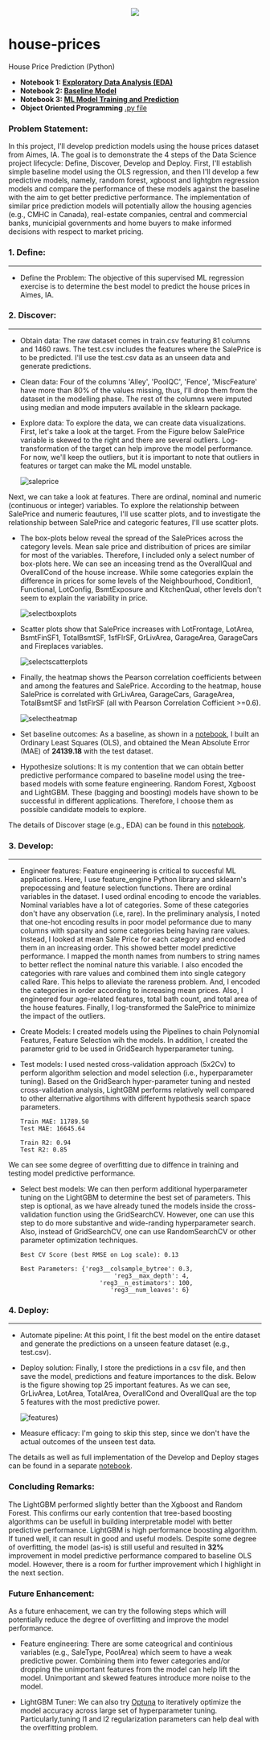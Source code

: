 
<p align="center">
   <img src="https://user-images.githubusercontent.com/26305084/117038955-35c4c980-acd6-11eb-9a5e-4e98d4d4b764.gif" />
</p>


# house-prices
House Price Prediction (Python)

- **Notebook 1: [Exploratory Data Analysis (EDA)](https://github.com/vbabashov/house-prices/blob/main/notebooks/EDA.ipynb)**
- **Notebook 2: [Baseline Model](https://github.com/vbabashov/house-prices/blob/main/notebooks/baseline.ipynb)**
- **Notebook 3: [ML Model Training and Prediction](https://github.com/vbabashov/house-prices/blob/main/notebooks/price_prediction.ipynb)**
- **Object Oriented Programming** [.py file](https://github.com/vbabashov/house-prices/blob/main/src/model.py)

### Problem Statement:

In this project, I'll develop prediction models using the house prices dataset from Aimes, IA. The goal is to demonstrate the 4 steps of the Data Science project lifecycle: Define, Discover, Develop and Deploy. First, I'll establish simple baseline model using the OLS regression, and then I'll develop a few predictive models, namely, random forest, xgboost and lightgbm regression models and compare the performance of these models against the baseline with the aim to get better predictive performance. The implementation of similar price prediction models will potentially allow the housing agencies (e.g., CMHC in Canada), real-estate companies, central and commercial banks, municipial governments and home buyers to make informed decisions with respect to market pricing.


### 1. Define:
***

- Define the Problem: The objective of this supervised ML regression exercise is to determine the best model to predict the house prices in Aimes, IA.

### 2. Discover: 
***

- Obtain data: The raw dataset comes in train.csv featuring 81 columns and 1460 raws. The test.csv includes the features where the SalePrice is to be predicted. I'll use the test.csv data as an unseen data and generate predictions.

- Clean data: Four of the columns 'Alley', 'PoolQC', 'Fence', 'MiscFeature' have more than 80% of the values missing, thus, I'll drop them from the dataset in the modelling phase. The rest of the columns were imputed using median and mode imputers available in the sklearn package.

- Explore data: To explore the data, we can create data visualizations. First, let's take a look at the target. From the Figure below SalePrice variable is skewed to the right and there are several outliers. Log-transformation of the target can help improve the model performance. For now, we'll keep the outliers, but it is important to note that outliers in features or target can make the ML model unstable.

     ![saleprice](https://user-images.githubusercontent.com/26305084/112194684-8200f200-8bdf-11eb-9db5-dec7dc242f72.jpeg)

Next, we can take a look at features. There are ordinal, nominal and numeric (continuous or integer) variables. To explore the relationship between SalePrice and numeric feautures, I'll use scatter plots, and to investigate the relationship between SalePrice and categoric features, I'll use scatter plots.  

- The box-plots below reveal the spread of the SalePrices across the category levels. Mean sale price and distribuition of prices are similar for most of the variables. Therefore, I included only a select number of box-plots here. We can see an inceasing trend as the OverallQual and OverallCond of the house increase. While some categories explain the difference in prices for some levels of the Neighbourhood, Condition1, Functional, LotConfig, BsmtExposure and KitchenQual, other levels don't seem to explain the variability in price.

   
     ![selectboxplots](https://user-images.githubusercontent.com/26305084/112189231-31d36100-8bda-11eb-846d-a79159a4a24c.jpeg)


- Scatter plots show that SalePrice increases with LotFrontage, LotArea, BsmtFinSF1, TotalBsmtSF, 1sfFlrSF, GrLivArea, GarageArea, GarageCars and Fireplaces variables.

    
     ![selectscatterplots](https://user-images.githubusercontent.com/26305084/112324815-8c77c600-8c89-11eb-97db-a3d0931f9e0c.jpeg)


- Finally, the heatmap shows the Pearson correlation coefficients between and among the features and SalePrice. According to the heatmap, house SalePrice is correlated with GrLivArea, GarageCars, GarageArea, TotalBsmtSF and 1stFlrSF (all with Pearson Correlation Cofficient >=0.6).

     ![selectheatmap](https://user-images.githubusercontent.com/26305084/112482761-c52da300-8d4e-11eb-8659-fa7e48f39cc7.jpeg)

- Set baseline outcomes: As a baseline, as shown in a [notebook](https://github.com/vbabashov/house-prices/blob/main/notebooks/baseline.ipynb), I built an Ordinary Least Squares (OLS), and obtained the Mean Absolute Error (MAE) of **24139.18** with the test dataset.

- Hypothesize solutions: It is my contention that we can obtain better predictive performance compared to baseline model using the tree-based models with some feature engineering. Random Forest, Xgboost and LightGBM. These (bagging and boosting) models have shown to be successful in different applications. Therefore, I choose them as possible candidate models to explore. 

The details of Discover stage (e.g., EDA) can be found in this [notebook](https://github.com/vbabashov/house-prices/blob/main/notebooks/EDA.ipynb).

### 3. Develop:
***

- Engineer features: Feature engineering is critical to succesful ML applications. Here, I use feature_engine Python library and sklearn's prepocessing and feature selection functions. There are ordinal variables in the dataset. I used ordinal encoding to encode the variables. Nominal variables have a lot of categories. Some of these categories don't have any observation (i.e, rare). In the preliminary analysis, I noted that one-hot encoding results in poor model peformance due to many columns with sparsity and some categories being having rare values. Instead, I looked at mean Sale Price for each category and encoded them in an increasing order. This showed better model predictive performance. I mapped the month names from numbers to string names to better reflect the nominal nature this variable. I also encoded the categories with rare values and combined them into single category called Rare. This helps to alleviate the rareness problem. And, I encoded the categories in order according to increasing mean prices. Also, I engineered four age-related features, total bath count, and total area of the house features. Finally, I log-transformed the SalePrice to minimize the impact of the outliers.
             
- Create Models: I created models using the Pipelines to chain Polynomial Features, Feature Selection wih the models. In addition, I created the parameter grid to be used in GridSearch hyperparameter tuning.

- Test models: I used nested cross-validation approach (5x2Cv) to perform algorithm selection and model selection (i.e., hyperparameter tuning). Based on the GridSearch hyper-parameter tuning and nested cross-validation analysis, LightGBM performs relatively well compared to other alternative algortihms with different hypothesis search space parameters.

      Train MAE: 11789.50
      Test MAE: 16645.64

      Train R2: 0.94
      Test R2: 0.85

We can see some degree of overfitting due to diffence in training and testing model predictive performance.

- Select best models: We can then perform additional hyperparameter tuning on the LightGBM to determine the best set of parameters. This step is optional, as we have already tuned the models inside the cross-validation function using the GridSearchCV. However, one can use this step to do more substantive and wide-randing hyperparameter search. Also, instead of GridSearchCV, one can use RandomSearchCV or other parameter optimization techniques.

      Best CV Score (best RMSE on Log scale): 0.13

      Best Parameters: {'reg3__colsample_bytree': 0.3, 
                                'reg3__max_depth': 4, 
                            'reg3__n_estimators': 100, 
                               'reg3__num_leaves': 6}
                         

### 4. Deploy:
***

- Automate pipeline: At this point, I fit the best model on the entire dataset and generate the predictions on a unseen feature dataset (e.g., test.csv).

- Deploy solution: Finally, I store the predictions in a csv file, and then save the model, predictions and feature importances to the disk. Below is the figure showing top 25 important features. As we can see, GrLivArea, LotArea, TotalArea, OverallCond and OverallQual are the top 5 features with the most predictive power.

     ![features](https://user-images.githubusercontent.com/26305084/113339413-6a6cec00-92f8-11eb-9aee-a7fabbd325fb.jpeg))

- Measure efficacy: I'm going to skip this step, since we don't have the actual outcomes of the unseen test data.

The details as well as full implementation of the Develop and Deploy stages can be found in a separate [notebook](https://github.com/vbabashov/house-prices/blob/main/notebooks/price_prediction.ipynb).    

### Concluding Remarks:

The LightGBM performed slightly better than the Xgboost and Random Forest. This confirms our early contention that tree-based boosting algorithms can be usefull in building interpretable model with better predictive performance. LightGBM is high performance boosting algorithm. If tuned well, it can result in good and useful models. Despite some degree of overfitting, the model (as-is) is still useful and resulted in **32%** improvement in model predictive performance compared to baseline OLS model. However, there is a room for further improvement which I highlight in the next section.

### Future Enhancement:

As a future enhacement, we can try the following steps which will potentially reduce the degree of overfitting and improve the model performance.

- Feature engineering: There are some cateogrical and continious variables (e.g., SaleType, PoolArea) which seem to have a weak predictive power. Combining them into fewer categories and/or dropping the unimportant features from the model can help lift the model. Unimportant and skewed features introduce more noise to the model. 

- LightGBM Tuner:  We can also try [Optuna](https://medium.com/optuna/lightgbm-tuner-new-optuna-integration-for-hyperparameter-optimization-8b7095e99258) to iteratively optimize the model accuracy across large set of hyperparameter tuning. Particularly,tuning l1 and l2 regularization parameters can help deal with the overfitting problem.
